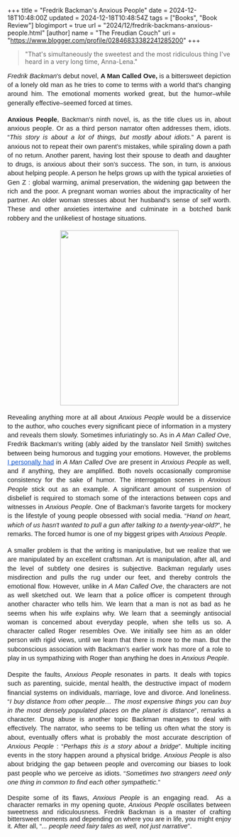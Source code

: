 +++
title = "Fredrik Backman's Anxious People"
date = 2024-12-18T10:48:00Z
updated = 2024-12-18T10:48:54Z
tags = ["Books", "Book Review"]
blogimport = true 
url = "2024/12/fredrik-backmans-anxious-people.html"
[author]
	name = "The Freudian Couch"
	uri = "https://www.blogger.com/profile/02846833382241285200"
+++

<blockquote>"That's simultaneously the sweetest and the most ridiculous thing I've heard in a very long time, Anna-Lena."</blockquote><p></p><span id="docs-internal-guid-f843a336-7fff-af76-7cdd-7948e6601e51"><p dir="ltr" style="line-height: 1.38; margin-bottom: 0pt; margin-top: 0pt; text-align: justify;"><span style="font-family: Arial, sans-serif; font-size: 11pt; font-style: italic; font-variant-alternates: normal; font-variant-east-asian: normal; font-variant-numeric: normal; font-variant-position: normal; vertical-align: baseline; white-space-collapse: preserve;">Fredrik Backman</span><span style="font-family: Arial, sans-serif; font-size: 11pt; font-variant-alternates: normal; font-variant-east-asian: normal; font-variant-numeric: normal; font-variant-position: normal; vertical-align: baseline; white-space-collapse: preserve;">’s debut novel, </span><span style="font-family: Arial, sans-serif; font-size: 11pt; font-variant-alternates: normal; font-variant-east-asian: normal; font-variant-numeric: normal; font-variant-position: normal; font-weight: 700; vertical-align: baseline; white-space-collapse: preserve;">A Man Called Ove,</span><span style="font-family: Arial, sans-serif; font-size: 11pt; font-variant-alternates: normal; font-variant-east-asian: normal; font-variant-numeric: normal; font-variant-position: normal; vertical-align: baseline; white-space-collapse: preserve;"> is a bittersweet depiction of a lonely old man as he tries to come to terms with a world that's changing around him. The emotional moments worked great, but the humor–while generally effective–seemed forced at times.&nbsp;</span></p><div style="text-align: justify;"><br /></div><p dir="ltr" style="line-height: 1.38; margin-bottom: 0pt; margin-top: 0pt; text-align: justify;"><span style="font-family: Arial, sans-serif; font-size: 11pt; font-variant-alternates: normal; font-variant-east-asian: normal; font-variant-numeric: normal; font-variant-position: normal; font-weight: 700; vertical-align: baseline; white-space-collapse: preserve;">Anxious People</span><span style="font-family: Arial, sans-serif; font-size: 11pt; font-variant-alternates: normal; font-variant-east-asian: normal; font-variant-numeric: normal; font-variant-position: normal; vertical-align: baseline; white-space-collapse: preserve;">, Backman’s ninth novel, is, as the title clues us in, about anxious people. Or as a third person narrator often addresses them, idiots. “</span><span style="font-family: Arial, sans-serif; font-size: 11pt; font-style: italic; font-variant-alternates: normal; font-variant-east-asian: normal; font-variant-numeric: normal; font-variant-position: normal; vertical-align: baseline; white-space-collapse: preserve;">This story is about a lot of things, but mostly about idiots.</span><span style="font-family: Arial, sans-serif; font-size: 11pt; font-variant-alternates: normal; font-variant-east-asian: normal; font-variant-numeric: normal; font-variant-position: normal; vertical-align: baseline; white-space-collapse: preserve;">” A parent is anxious not to repeat their own parent’s mistakes, while spiraling down a path of no return. Another parent, having lost their spouse to death and daughter to drugs, is anxious about their son’s success. The son, in turn, is anxious about helping people. A person he helps grows up with the typical anxieties of Gen Z : global warming, animal preservation, the widening gap between the rich and the poor. A pregnant woman worries about the impracticality of her partner. An older woman stresses about her husband’s sense of self worth. These and other anxieties intertwine and culminate in a botched bank robbery and the unlikeliest of hostage situations.</span></p><br /><p dir="ltr" style="line-height: 1.38; margin-bottom: 0pt; margin-top: 0pt; text-align: center;"><span style="font-family: Arial, sans-serif; font-size: 11pt; font-variant-alternates: normal; font-variant-east-asian: normal; font-variant-numeric: normal; font-variant-position: normal; vertical-align: baseline; white-space-collapse: preserve;"><span style="border: none; display: inline-block; height: 395px; overflow: hidden; width: 267px;"><img height="395" src="https://lh7-rt.googleusercontent.com/docsz/AD_4nXcMKt0amBd11FbbG_SPNHDjkWySQ2--mQkbWwxsXkxnaOf2-CKCcQWS0IbMh8N7cVXuwPuKHUgiKUZBpFs42s4igsCSj8oUcNl3XhXT1dtjze9m1In87_NyRk-JIei9qShJ0zuQGQ?key=kfSFHwZKnpO1B0i4ZYI3EkQD" style="margin-left: 0px; margin-top: 0px;" width="267" /></span></span></p><br /><p dir="ltr" style="line-height: 1.38; margin-bottom: 0pt; margin-top: 0pt; text-align: justify;"><span style="font-family: Arial, sans-serif; font-size: 11pt; font-variant-alternates: normal; font-variant-east-asian: normal; font-variant-numeric: normal; font-variant-position: normal; vertical-align: baseline; white-space-collapse: preserve;">Revealing anything more at all about <i>Anxious People</i> would be a disservice to the author, who couches every significant piece of information in a mystery and reveals them slowly. Sometimes infuriatingly so. As in </span><span style="font-family: Arial, sans-serif; font-size: 11pt; font-style: italic; font-variant-alternates: normal; font-variant-east-asian: normal; font-variant-numeric: normal; font-variant-position: normal; vertical-align: baseline; white-space-collapse: preserve;">A Man Called Ove</span><span style="font-family: Arial, sans-serif; font-size: 11pt; font-variant-alternates: normal; font-variant-east-asian: normal; font-variant-numeric: normal; font-variant-position: normal; vertical-align: baseline; white-space-collapse: preserve;">, Fredrik Backman’s writing (ably aided by the translator Neil Smith) switches between being humorous and tugging your emotions. However, the problems </span><a href="https://www.thefreudiancouch.com/2022/05/review-of-man-called-ove-by-fredrik.html" style="text-decoration-line: none;"><span style="color: #1155cc; font-family: Arial, sans-serif; font-size: 11pt; font-variant-alternates: normal; font-variant-east-asian: normal; font-variant-numeric: normal; font-variant-position: normal; text-decoration-line: underline; text-decoration-skip-ink: none; vertical-align: baseline; white-space-collapse: preserve;">I personally had</span></a><span style="font-family: Arial, sans-serif; font-size: 11pt; font-variant-alternates: normal; font-variant-east-asian: normal; font-variant-numeric: normal; font-variant-position: normal; vertical-align: baseline; white-space-collapse: preserve;"> in </span><span style="font-family: Arial, sans-serif; font-size: 11pt; font-style: italic; font-variant-alternates: normal; font-variant-east-asian: normal; font-variant-numeric: normal; font-variant-position: normal; vertical-align: baseline; white-space-collapse: preserve;">A Man Called Ove</span><span style="font-family: Arial, sans-serif; font-size: 11pt; font-variant-alternates: normal; font-variant-east-asian: normal; font-variant-numeric: normal; font-variant-position: normal; vertical-align: baseline; white-space-collapse: preserve;"> are present in <i>Anxious People</i> as well, and if anything, they are amplified. Both novels occasionally compromise consistency for the sake of humor. The interrogation scenes in <i>Anxious People</i> stick out as an example. A significant amount of suspension of disbelief is required to stomach some of the interactions between cops and witnesses in </span><span style="font-family: Arial, sans-serif; font-size: 11pt; font-variant-alternates: normal; font-variant-east-asian: normal; font-variant-numeric: normal; font-variant-position: normal; vertical-align: baseline; white-space-collapse: preserve;"><i>Anxious People</i></span><span style="font-family: Arial, sans-serif; font-size: 11pt; font-variant-alternates: normal; font-variant-east-asian: normal; font-variant-numeric: normal; font-variant-position: normal; vertical-align: baseline; white-space-collapse: preserve;">. One of Backman’s favorite targets for mockery is the lifestyle of young people obsessed with social media. “</span><span style="font-family: Arial, sans-serif; font-size: 11pt; font-style: italic; font-variant-alternates: normal; font-variant-east-asian: normal; font-variant-numeric: normal; font-variant-position: normal; vertical-align: baseline; white-space-collapse: preserve;">Hand on heart, which of us hasn't wanted to pull a gun after talking to a twenty-year-old?</span><span style="font-family: Arial, sans-serif; font-size: 11pt; font-variant-alternates: normal; font-variant-east-asian: normal; font-variant-numeric: normal; font-variant-position: normal; vertical-align: baseline; white-space-collapse: preserve;">”, he remarks. The forced humor is one of my biggest gripes with <i>Anxious People</i>.&nbsp;</span></p><div style="text-align: justify;"><br /></div><p dir="ltr" style="line-height: 1.38; margin-bottom: 0pt; margin-top: 0pt; text-align: justify;"><span style="font-family: Arial, sans-serif; font-size: 11pt; font-variant-alternates: normal; font-variant-east-asian: normal; font-variant-numeric: normal; font-variant-position: normal; vertical-align: baseline; white-space-collapse: preserve;">A smaller problem is that the writing is manipulative, but we realize that we are manipulated by an excellent craftsman. Art is manipulation, after all, and the level of subtlety one desires is subjective. Backman regularly uses misdirection and pulls the rug under our feet, and thereby controls the emotional flow. However, unlike in </span><span style="font-family: Arial, sans-serif; font-size: 11pt; font-style: italic; font-variant-alternates: normal; font-variant-east-asian: normal; font-variant-numeric: normal; font-variant-position: normal; vertical-align: baseline; white-space-collapse: preserve;">A Man Called Ove</span><span style="font-family: Arial, sans-serif; font-size: 11pt; font-variant-alternates: normal; font-variant-east-asian: normal; font-variant-numeric: normal; font-variant-position: normal; vertical-align: baseline; white-space-collapse: preserve;">, the characters are not as well sketched out. We learn that a police officer is competent through another character who tells him. We learn that a man is not as bad as he seems when his wife explains why. We learn that a seemingly antisocial woman is concerned about everyday people, when she tells us so. A character called Roger resembles Ove. We initially see him as an older person with rigid views, until we learn that there is more to the man. But the subconscious association with Backman’s earlier work has more of a role to play in us sympathizing with Roger than anything he does in <i>Anxious People</i>.</span></p><div style="text-align: justify;"><br /></div><p dir="ltr" style="line-height: 1.38; margin-bottom: 0pt; margin-top: 0pt; text-align: justify;"><span style="font-family: Arial, sans-serif; font-size: 11pt; font-variant-alternates: normal; font-variant-east-asian: normal; font-variant-numeric: normal; font-variant-position: normal; vertical-align: baseline; white-space-collapse: preserve;">Despite the faults, <i>Anxious People</i> resonates in parts. It deals with topics such as parenting, suicide, mental health, the destructive impact of modern financial systems on individuals, marriage, love and divorce. And loneliness. “</span><span style="font-family: Arial, sans-serif; font-size: 11pt; font-style: italic; font-variant-alternates: normal; font-variant-east-asian: normal; font-variant-numeric: normal; font-variant-position: normal; vertical-align: baseline; white-space-collapse: preserve;">I buy distance from other people… The most expensive things you can buy in the most densely populated places on the planet is distance</span><span style="font-family: Arial, sans-serif; font-size: 11pt; font-variant-alternates: normal; font-variant-east-asian: normal; font-variant-numeric: normal; font-variant-position: normal; vertical-align: baseline; white-space-collapse: preserve;">”, remarks a character. Drug abuse is another topic Backman manages to deal with effectively. The narrator, who seems to be telling us often what the story is about, eventually offers what is probably the most accurate description of <i>Anxious People</i> : “</span><span style="font-family: Arial, sans-serif; font-size: 11pt; font-style: italic; font-variant-alternates: normal; font-variant-east-asian: normal; font-variant-numeric: normal; font-variant-position: normal; vertical-align: baseline; white-space-collapse: preserve;">Perhaps this is a story about a bridge</span><span style="font-family: Arial, sans-serif; font-size: 11pt; font-variant-alternates: normal; font-variant-east-asian: normal; font-variant-numeric: normal; font-variant-position: normal; vertical-align: baseline; white-space-collapse: preserve;">”. Multiple inciting events in the story happen around a physical bridge. </span><span style="font-family: Arial, sans-serif; font-size: 11pt; font-style: italic; font-variant-alternates: normal; font-variant-east-asian: normal; font-variant-numeric: normal; font-variant-position: normal; vertical-align: baseline; white-space-collapse: preserve;">Anxious People</span><span style="font-family: Arial, sans-serif; font-size: 11pt; font-variant-alternates: normal; font-variant-east-asian: normal; font-variant-numeric: normal; font-variant-position: normal; vertical-align: baseline; white-space-collapse: preserve;"> is also about bridging the gap between people and overcoming our biases to look past people who we perceive as idiots. “</span><span style="font-family: Arial, sans-serif; font-size: 11pt; font-style: italic; font-variant-alternates: normal; font-variant-east-asian: normal; font-variant-numeric: normal; font-variant-position: normal; vertical-align: baseline; white-space-collapse: preserve;">Sometimes two strangers need only one thing in common to find each other sympathetic.</span><span style="font-family: Arial, sans-serif; font-size: 11pt; font-variant-alternates: normal; font-variant-east-asian: normal; font-variant-numeric: normal; font-variant-position: normal; vertical-align: baseline; white-space-collapse: preserve;">”&nbsp;</span></p><div style="text-align: justify;"><br /></div><span style="font-family: Arial, sans-serif; font-size: 11pt; font-variant-alternates: normal; font-variant-east-asian: normal; font-variant-numeric: normal; font-variant-position: normal; vertical-align: baseline; white-space-collapse: preserve;"><div style="text-align: justify;"><span style="font-size: 11pt; font-variant-alternates: normal; font-variant-east-asian: normal; font-variant-numeric: normal; font-variant-position: normal; vertical-align: baseline;">Despite some of its flaws, <i>Anxious People</i> is an engaging read.  </span><span style="font-size: 11pt;">As a character remarks in my opening quote, </span><i style="font-size: 11pt;">Anxious People</i><span style="font-size: 11pt;"> oscillates between sweetness and ridiculousness. </span><span style="font-size: 11pt; font-variant-alternates: normal; font-variant-east-asian: normal; font-variant-numeric: normal; font-variant-position: normal; vertical-align: baseline;">Fredrik Backman is a master of crafting bittersweet moments and depending on where you are in life, you might enjoy it. After all, “</span><span style="font-size: 11pt; font-style: italic; font-variant-alternates: normal; font-variant-east-asian: normal; font-variant-numeric: normal; font-variant-position: normal; vertical-align: baseline;">... people need fairy tales as well, not just narrative</span><span style="font-size: 11pt; font-variant-alternates: normal; font-variant-east-asian: normal; font-variant-numeric: normal; font-variant-position: normal; vertical-align: baseline;">".&nbsp; </span></div></span></span>
